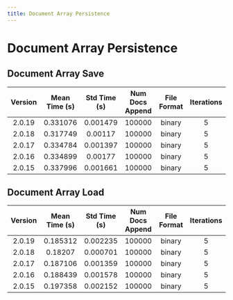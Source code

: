 ```yaml
---
title: Document Array Persistence
---
```

# Document Array Persistence

## Document Array Save

| Version | Mean Time (s) | Std Time (s) | Num Docs Append | File Format | Iterations |
| :---: | :---: | :---: | :---: | :---: | :---: |
| 2.0.19 | 0.331076 | 0.001479 | 100000 | binary | 5 |
| 2.0.18 | 0.317749 | 0.00117 | 100000 | binary | 5 |
| 2.0.17 | 0.334784 | 0.001397 | 100000 | binary | 5 |
| 2.0.16 | 0.334899 | 0.00177 | 100000 | binary | 5 |
| 2.0.15 | 0.337996 | 0.001661 | 100000 | binary | 5 |
## Document Array Load

| Version | Mean Time (s) | Std Time (s) | Num Docs Append | File Format | Iterations |
| :---: | :---: | :---: | :---: | :---: | :---: |
| 2.0.19 | 0.185312 | 0.002235 | 100000 | binary | 5 |
| 2.0.18 | 0.18207 | 0.000701 | 100000 | binary | 5 |
| 2.0.17 | 0.187106 | 0.001359 | 100000 | binary | 5 |
| 2.0.16 | 0.188439 | 0.001578 | 100000 | binary | 5 |
| 2.0.15 | 0.197358 | 0.002152 | 100000 | binary | 5 |
